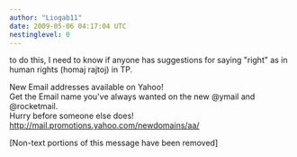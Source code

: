 ```yaml
---
author: "Liogab11"
date: 2009-05-06 04:17:04 UTC
nestinglevel: 0
---
```

to do this, I need to know if anyone has suggestions for saying "right" as in human rights (homaj rajtoj) in TP.  
  
  
  
New Email addresses available on Yahoo!  
Get the Email name you&#39;ve always wanted on the new @ymail and @rocketmail.  
Hurry before someone else does!  
http://mail.promotions.yahoo.com/newdomains/aa/  
  
\[Non-text portions of this message have been removed\]